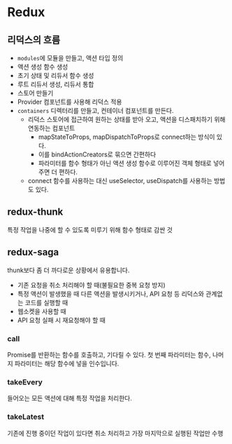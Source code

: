 # Redux

## 리덕스의 흐름

- `modules`에 모듈을 만들고, 액션 타입 정의
- 액션 생성 함수 생성
- 초기 상태 및 리듀서 함수 생성
- 루트 리듀서 생성, 리듀서 통합
- 스토어 만들기
- Provider 컴포넌트를 사용해 리덕스 적용
- `containers` 디렉터리를 만들고, 컨테이너 컴포넌트를 만든다.
  - 리덕스 스토어에 접근하여 원하는 상태를 받아 오고, 액션을 디스패치하기 위해 연동하는 컴포넌트
    - mapStateToProps, mapDispatchToProps로 connect하는 방식이 있다.
    - 이를 bindActionCreators로 묶으면 간편하다
    - 파라미터를 함수 형태가 아닌 액션 생성 함수로 이루어진 객체 형태로 넣어주면 더 편하다.
  - connect 함수를 사용하는 대신 useSelector, useDispatch를 사용하는 방법도 있다.

## redux-thunk

특정 작업을 나중에 할 수 있도록 미루기 위해 함수 형태로 감싼 것

## redux-saga

thunk보다 좀 더 까다로운 상황에서 유용합니다.

- 기존 요청을 취소 처리해야 할 때(불필요한 중복 요청 방지)
- 특정 액션이 발생했을 때 다른 액션을 발생시키거나, API 요청 등 리덕스와 관계없는 코드를 실행할 때
- 웹소켓을 사용할 때
- API 요청 실패 시 재요청해야 할 때

### call

Promise를 반환하는 함수를 호출하고, 기다릴 수 있다.
첫 번째 파라미터는 함수, 나머지 파라미터는 해당 함수에 넣을 인수입니다.

### takeEvery

들어오는 모든 액션에 대해 특정 작업을 처리한다.

### takeLatest

기존에 진행 중이던 작업이 있다면 취소 처리하고 가장 마지막으로 실행된 작업만 수행

